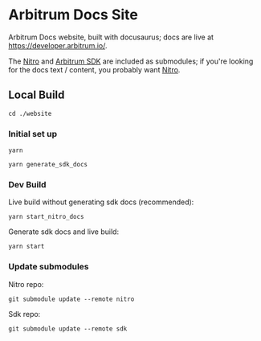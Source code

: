 # Arbitrum Docs Site

Arbitrum Docs website, built with docusaurus; docs are live at https://developer.arbitrum.io/. 

The [Nitro](https://github.com/OffchainLabs/nitro/tree/master/docs) and [Arbitrum SDK](https://github.com/OffchainLabs/arbitrum-sdk) are included as submodules; if you're looking for the docs text / content, you probably want [Nitro](https://github.com/OffchainLabs/nitro/tree/master/docs).

## Local Build

```shell
cd ./website
```

### Initial set up

```
yarn
```

```
yarn generate_sdk_docs
```

### Dev Build

Live build without generating sdk docs (recommended):

```
yarn start_nitro_docs 
```


Generate sdk docs and live build:
```
yarn start
```


### Update submodules
Nitro repo:
```
git submodule update --remote nitro
```


Sdk repo: 
```
git submodule update --remote sdk
```